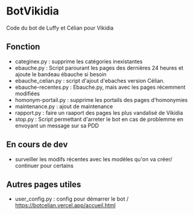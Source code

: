 # BotVikidia
Code du bot de Luffy et Célian pour Vikidia

## Fonction
* categinex.py : supprime les catégories inexistantes
* ebauche.py : Script parourant les pages des dernières 24 heures et ajoute le bandeau ébauche si besoin
* ebauche_celian.py : script d'ajout d'ebaches version Célian.
* ebauche-recentes.py : Ebauche.py, mais avec les pages récemment modifiées
* homonym-portail.py : supprime les portails des pages d'homonymies
* maintenance.py : ajout de maintenance
* rapport.py : faire un raaport des pages les plus vandalisé de Vikidia
* stop.py : Script permettant d'arreter le bot en cas de problemme en envoyant un message sur sa PDD
## En cours de dev
*  surveiller les modifs récentes avec les modèles qu'on va créer/ continuer pour certains
## Autres pages utiles
* user_config.py : config pour démarrer le bot
/ https://botcelian.vercel.app/accueil.html
